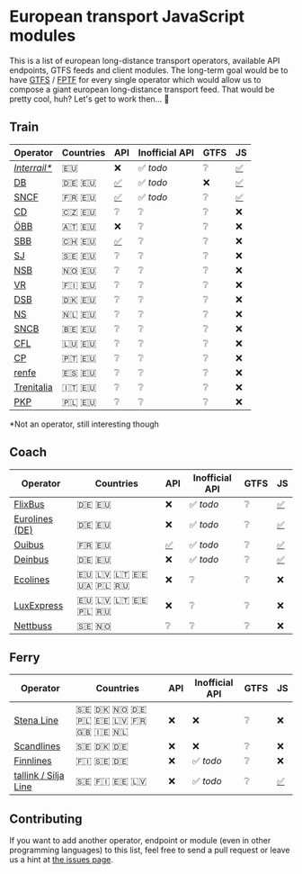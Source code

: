 # European transport JavaScript modules

This is a list of european long-distance transport operators, available API endpoints, GTFS feeds and client modules. The long-term goal would be to have [GTFS](https://developers.google.com/transit/gtfs/) / [FPTF](https://github.com/public-transport/friendly-public-transport-format) for every single operator which would allow us to compose a giant european long-distance transport feed. That would be pretty cool, huh? Let's get to work then… 🔨

## Train

Operator | Countries | API | Inofficial API | GTFS | JS
-------- | --------- | --- | -------------------- | ---- | --
[*Interrail\**](https://www.interrail.eu/) | 🇪🇺 | ❌ | ✅ *todo* | ❔ | [✅](https://github.com/juliuste/interrail/)
[DB](https://www.bahn.de) | 🇩🇪 🇪🇺 | [✅](http://data.deutschebahn.com/dataset?groups=apis) | ✅ *todo* | ❌ | [✅](https://github.com/derhuerst/db-hafas/)
[SNCF](http://www.sncf.fr) | 🇫🇷 🇪🇺 | [✅](https://www.digital.sncf.com/startup/api) | ✅ *todo* | ❔ | [✅](https://github.com/juliuste/sncf)
[CD](https://www.cd.cz/) | 🇨🇿 🇪🇺 | ❔ | ❔ | ❔ | ❌
[ÖBB](http://www.oebb.at) | 🇦🇹 🇪🇺 | ❌ | ❔ | ❔ | ❌
[SBB](https://www.sbb.ch) | 🇨🇭 🇪🇺 | [✅](https://data.sbb.ch/api/v1/documentation) | ❔ | ❔ | ❌
[SJ](https://www.sj.se/) | 🇸🇪 🇪🇺 | ❔ | ❔ | ❔ | ❌
[NSB](https://www.nsb.no/) | 🇳🇴 🇪🇺 | ❔ | ❔ | ❔ | ❌
[VR](https://www.vr.fi) | 🇫🇮 🇪🇺 | ❔ | ❔ | ❔ | ❌
[DSB](https://www.dsb.dk/) | 🇩🇰 🇪🇺 | ❔ | ❔ | ❔ | ❌
[NS](https://www.ns.nl/) | 🇳🇱 🇪🇺 | ❔ | ❔ | ❔ | ❌
[SNCB](http://www.belgianrail.be/) | 🇧🇪 🇪🇺 | ❔ | ❔ | ❔ | ❌
[CFL](http://www.cfl.lu/) | 🇱🇺 🇪🇺 | ❔ | ❔ | ❔ | ❌
[CP](https://www.cp.pt) | 🇵🇹 🇪🇺 | ❔ | ❔ | ❔ | ❌
[renfe](http://www.renfe.com/) | 🇪🇸 🇪🇺 | ❔ | ❔ | ❔ | ❌
[Trenitalia](http://www.trenitalia.com) | 🇮🇹 🇪🇺 | ❔ | ❔ | ❔ | ❌
[PKP](http://pkp.pl/) | 🇵🇱 🇪🇺 | ❔ | ❔ | ❔ | ❌

\*Not an operator, still interesting though

## Coach

Operator | Countries | API | Inofficial API | GTFS | JS
-------- | --------- | --- | -------------------- | ---- | --
[FlixBus](https://www.flixbus.com/) | 🇩🇪 🇪🇺 | ❌ | ✅ *todo* | ❔ | [✅](https://github.com/juliuste/meinfernbus)
[Eurolines (DE)](https://www.eurolines.de) | 🇩🇪 🇪🇺 | ❌ | ✅ *todo* | ❔ | [✅](https://github.com/juliuste/eurolines-de)
[Ouibus](https://www.ouibus.com/) | 🇫🇷 🇪🇺 | [✅](https://api.idbus.com/) | ✅ *todo* | ❔ | [✅](https://github.com/juliuste/ouibus)
[Deinbus](https://www.deinbus.de/) | 🇩🇪 🇪🇺 | ❌ | ✅ *todo* | ❔ | [✅](https://github.com/juliuste/deinbus)
[Ecolines](https://ecolines.net) | 🇪🇺 🇱🇻 🇱🇹 🇪🇪 🇺🇦 🇵🇱 🇷🇺 | ❌ | ❔ | ❔ | ❌
[LuxExpress](https://luxexpress.eu) | 🇪🇺 🇱🇻 🇱🇹 🇪🇪 🇵🇱 🇷🇺 | ❌ | ❔ | ❔ | ❌
[Nettbuss](https://www.nettbuss.se/) | 🇸🇪 🇳🇴 | ❔ | ❔ | ❔ | ❌

## Ferry

Operator | Countries | API | Inofficial API | GTFS | JS
-------- | --------- | --- | -------------------- | ---- | --
[Stena Line](https://www.stenaline.de/) | 🇸🇪 🇩🇰 🇳🇴 🇩🇪 🇵🇱 🇪🇪 🇱🇻 🇫🇷 🇬🇧 🇮🇪 🇳🇱 | ❌ | ❌ | ❔ | ❌
[Scandlines](https://www.scandlines.com/) | 🇸🇪 🇩🇰 🇩🇪 | ❌ | ❌ | ❔ | ❌
[Finnlines](https://www.finnlines.com/) | 🇫🇮 🇸🇪 🇩🇪 | ❌ | ✅ *todo* | ❔ | ❌
[tallink / Silja Line](https://www.tallink.com/) | 🇸🇪 🇫🇮 🇪🇪 🇱🇻 | ❌ | ✅ *todo* | ❔ | [✅](https://github.com/juliuste/tallink)


## Contributing

If you want to add another operator, endpoint or module (even in other programming languages) to this list, feel free to send a pull request or leave us a hint at [the issues page](https://github.com/public-transport/european-transport-operators/issues).
